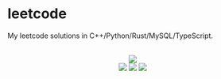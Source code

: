 # leetcode
My leetcode solutions in C++/Python/Rust/MySQL/TypeScript.

<div align="center">
<br/>
<img src="https://img.shields.io/badge/Solved-682/3199%20=%2021%25-blue.svg?style=flat-square" />
<br/>
<img src="https://img.shields.io/badge/Easy-284/807-5CB85D.svg?style=flat-square" />
<img src="https://img.shields.io/badge/Medium-310/1679-F0AE4E.svg?style=flat-square" />
<img src="https://img.shields.io/badge/Hard-88/713-D95450.svg?style=flat-square" />
</div>